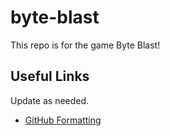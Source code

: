 # byte-blast

This repo is for the game Byte Blast!

## Useful Links

Update as needed.

* [GitHub Formatting](https://help.github.com/en/github/writing-on-github/basic-writing-and-formatting-syntax)